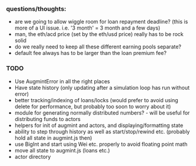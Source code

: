 ### questions/thoughts:

* are we going to allow wiggle room for loan repayment deadline? (this is more of a UI issue. i.e. '3 month' = 3 month and a few days)
* man, the eth/acd price (set by the eth/usd price) really has to be rock solid
* do we really need to keep all these different earning pools separate?
* default fee always has to be larger than the loan premium fee?

### TODO

* Use AugmintError in all the right places
* Have state history (only updating after a simulation loop has run without error)
* better tracking/indexing of loans/locks (would prefer to avoid using delete for performance, but probably too soon to worry about it)
* module for generating normally distributed numbers? - will be useful for distributing funds to actors
* helpers for init of augmint and actors, and displaying/formatting state
* ability to step through history as well as start/stop/rewind etc. (probably hold all state in augmint.js then)
* use BigInt and start using Wei etc. properly to avoid floating point math
* move all state to augmint.js (loans etc.)
* actor directory
